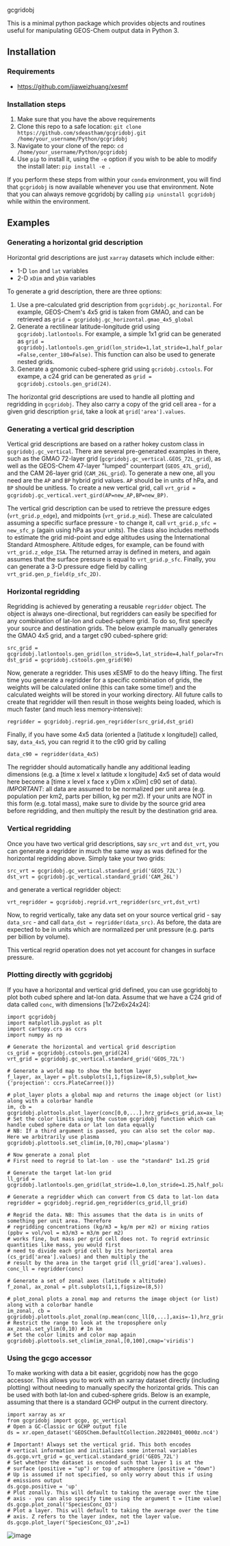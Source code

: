gcgridobj

This is a minimal python package which provides objects and routines useful for manipulating GEOS-Chem output data in Python 3.

## Installation

### Requirements

* https://github.com/jiaweizhuang/xesmf

### Installation steps

1. Make sure that you have the above requirements
2. Clone this repo to a safe location: `git clone https://github.com/sdeastham/gcgridobj.git /home/your_username/Python/gcgridobj`
3. Navigate to your clone of the repo: `cd /home/your_username/Python/gcgridobj`
4. Use `pip` to install it, using the `-e` option if you wish to be able to modify the install later: `pip install -e .`

If you perform these steps from within your `conda` environment, you will find that `gcgridobj` is now available whenever you use that environment. Note that you can always remove gcgridobj by calling `pip uninstall gcgridobj` while within the environment.

## Examples

### Generating a horizontal grid description

Horizontal grid descriptions are just `xarray` datasets which include either:
* 1-D `lon` and `lat` variables
* 2-D `xDim` and `yDim` variables

To generate a grid description, there are three options:
1. Use a pre-calculated grid description from `gcgridobj.gc_horizontal`. For example, GEOS-Chem's 4x5 grid is taken from GMAO, and can be retrieved as `grid = gcgridobj.gc_horizontal.gmao_4x5_global`
2. Generate a rectilinear latitude-longitude grid using `gcgridobj.latlontools`. For example, a simple 1x1 grid can be generated as `grid = gcgridobj.latlontools.gen_grid(lon_stride=1,lat_stride=1,half_polar=False,center_180=False)`. This function can also be used to generate nested grids.
3. Generate a gnomonic cubed-sphere grid using `gcridobj.cstools`. For exampe, a c24 grid can be generated as `grid = gcgridobj.cstools.gen_grid(24)`.

The horizontal grid descriptions are used to handle all plotting and regridding in `gcgridobj`. They also carry a copy of the grid cell area - for a given grid description `grid`, take a look at `grid['area'].values`.

### Generating a vertical grid description

Vertical grid descriptions are based on a rather hokey custom class in `gcgridobj.gc_vertical`. There are several pre-generated examples in there, such as the GMAO 72-layer grid (`gcgridobj.gc_vertical.GEOS_72L_grid`), as well as the GEOS-Chem 47-layer "lumped" counterpart (`GEOS_47L_grid`), and the CAM 26-layer grid (`CAM_26L_grid`). To generate a new one, all you need are the `AP` and `BP` hybrid grid values. `AP` should be in units of hPa, and `BP` should be unitless. To create a new vertical grid, call `vrt_grid = gcgridobj.gc_vertical.vert_gird(AP=new_AP,BP=new_BP)`.

The vertical grid description can be used to retrieve the pressure edges (`vrt_grid.p_edge`), and midpoints (`vrt_grid.p_mid`). These are calculated assuming a specific surface pressure - to change it, call `vrt_grid.p_sfc = new_sfc_p` (again using hPa as your units). The class also includes methods to estimate the grid mid-point and edge altitudes using the International Standard Atmosphere. Altitude edges, for example, can be found with `vrt_grid.z_edge_ISA`. The returned array is defined in meters, and again assumes that the surface pressure is equal to `vrt_grid.p_sfc`. Finally, you can generate a 3-D pressure edge field by calling `vrt_grid.gen_p_field(p_sfc_2D)`.

### Horizontal regridding

Regridding is achieved by generating a reusable `regridder` object. The object is always one-directional, but regridders can easily be specified for any combination of lat-lon and cubed-sphere grid. To do so, first specify your source and destination grids. The below example manually generates the GMAO 4x5 grid, and a target c90 cubed-sphere grid:

```
src_grid = gcgridobj.latlontools.gen_grid(lon_stride=5,lat_stride=4,half_polar=True,center_180=True)
dst_grid = gcgridobj.cstools.gen_grid(90)
```

Now, generate a regridder. This uses xESMF to do the heavy lifting. The first time you generate a regridder for a specific combination of grids, the weights will be calculated online (this can take some time!) and the calculated weights will be stored in your working directory. All future calls to create that regridder will then result in those weights being loaded, which is much faster (and much less memory-intensive):

`regridder = gcgridobj.regrid.gen_regridder(src_grid,dst_grid)`

Finally, if you have some 4x5 data (oriented a [latitude x longitude]) called, say, `data_4x5`, you can regrid it to the c90 grid by calling

`data_c90 = regridder(data_4x5)`

The regridder should automatically handle any additional leading dimensions (e.g. a [time x level x latitude x longitude] 4x5 set of data would here become a [time x level x face x yDim x xDim] c90 set of data). *IMPORTANT*: all data are assumed to be normalized per unit area (e.g. population per km2, parts per billion, kg per m2). If your units are NOT in this form (e.g. total mass), make sure to divide by the source grid area before regridding, and then multiply the result by the destination grid area.

### Vertical regridding

Once you have two vertical grid descriptions, say `src_vrt` and `dst_vrt`, you can generate a regridder in much the same way as was defined for the horizontal regridding above. Simply take your two grids:

```
src_vrt = gcgridobj.gc_vertical.standard_grid('GEOS_72L')
dst_vrt = gcgridobj.gc_vertical.standard_grid('CAM_26L')
```

and generate a vertical regridder object:

`vrt_regridder = gcgridobj.regrid.vrt_regridder(src_vrt,dst_vrt)`

Now, to regrid vertically, take any data set on your source vertical grid - say `data_src` - and call `data_dst = regridder(data_src)`. As before, the data are expected to be in units which are normalized per unit pressure (e.g. parts per billion by volume).

This vertical regrid operation does not yet account for changes in surface pressure.

### Plotting directly with gcgridobj

If you have a horizontal and vertical grid defined, you can use gcgridobj to plot both cubed sphere and lat-lon data. Assume that we have a C24 grid of data called `conc`, with dimensions [1x72x6x24x24]:

```
import gcgridobj
import matplotlib.pyplot as plt
import cartopy.crs as ccrs
import numpy as np

# Generate the horizontal and vertical grid description
cs_grid = gcgridobj.cstools.gen_grid(24)
vrt_grid = gcgridobj.gc_vertical.standard_grid('GEOS_72L')

# Generate a world map to show the bottom layer
f_layer, ax_layer = plt.subplots(1,1,figsize=(8,5),subplot_kw={'projection': ccrs.PlateCarree()})

# plot_layer plots a global map and returns the image object (or list) along with a colorbar handle
im, cb = gcgridobj.plottools.plot_layer(conc[0,0,...],hrz_grid=cs_grid,ax=ax_layer)
# Set the color limits using the custom gcgridobj function which can handle cubed sphere data or lat lon data equally
# NB: If a third argument is passed, you can also set the color map. Here we arbitrarily use plasma
gcgridobj.plottools.set_clim(im,[0,70],cmap='plasma')

# Now generate a zonal plot
# First need to regrid to lat-lon - use the "standard" 1x1.25 grid

# Generate the target lat-lon grid
ll_grid = gcgridobj.latlontools.gen_grid(lat_stride=1.0,lon_stride=1.25,half_polar=True,center_180=True)

# Generate a regridder which can convert from CS data to lat-lon data
regridder = gcgridobj.regrid.gen_regridder(cs_grid,ll_grid)

# Regrid the data. NB: This assumes that the data is in units of something per unit area. Therefore
# regridding concentrations (kg/m3 = kg/m per m2) or mixing ratios (ppbv = vol/vol = m3/m3 = m3/m per m2)
# works fine, but mass per grid cell does not. To regrid extrinsic quantities like mass, you would first
# need to divide each grid cell by its horizontal area (cs_grid['area'].values) and then multiply the
# result by the area in the target grid (ll_grid['area'].values).
conc_ll = regridder(conc)

# Generate a set of zonal axes (latitude x altitude)
f_zonal, ax_zonal = plt.subplots(1,1,figsize=(8,5))

# plot_zonal plots a zonal map and returns the image object (or list) along with a colorbar handle
im_zonal, cb = gcgridobj.plottools.plot_zonal(np.mean(conc_ll[0,...],axis=-1),hrz_grid=ll_grid,vrt_grid=vrt_grid,ax=ax_zonal)
# Restrict the range to look at the troposphere only
ax_zonal.set_ylim(0,10) # In km
# Set the color limits and color map again
gcgridobj.plottools.set_clim(im_zonal,[0,100],cmap='viridis')
```

### Using the gcgo accessor

To make working with data a bit easier, gcgridobj now has the gcgo accessor. This allows you to work with an xarray dataset directly (including plotting) without needing to manually specify the horizontal grids. This can be used with both lat-lon and cubed-sphere grids. Below is an example, assuming that there is a standard GCHP output in the current directory.

```
import xarray as xr
from gcgridobj import gcgo, gc_vertical
# Open a GC-Classic or GCHP output file
ds = xr.open_dataset('GEOSChem.DefaultCollection.20220401_0000z.nc4')

# Important! Always set the vertical grid. This both encodes
# vertical information and initializes some internal variables
ds.gcgo.vrt_grid = gc_vertical.standard_grid('GEOS_72L')
# Set whether the dataset is encoded such that layer 1 is at the
# surface (positive = "up") or top of atmosphere (positive = "down")
# Up is assumed if not specified, so only worry about this if using
# emissions output
ds.gcgo.positive = 'up'
# Plot zonally. This will default to taking the average over the time
# axis - you can also specify time using the argument t = [time value]
ds.gcgo.plot_zonal('SpeciesConc_O3')
# Plot a layer. This will default to taking the average over the time
# axis. Z refers to the layer index, not the layer value.
ds.gcgo.plot_layer('SpeciesConc_O3',z=1)
```
![image](https://user-images.githubusercontent.com/6618732/199525898-2d606c7d-5d67-4622-b537-c4bf008a376e.png)
